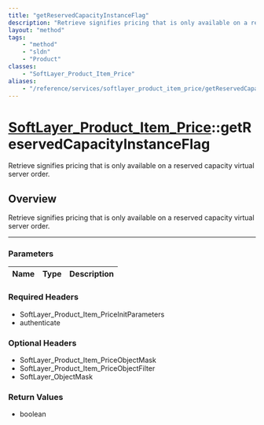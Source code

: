 ```yaml
---
title: "getReservedCapacityInstanceFlag"
description: "Retrieve signifies pricing that is only available on a reserved capacity virtual server order."
layout: "method"
tags:
    - "method"
    - "sldn"
    - "Product"
classes:
    - "SoftLayer_Product_Item_Price"
aliases:
    - "/reference/services/softlayer_product_item_price/getReservedCapacityInstanceFlag"
---
```

# [SoftLayer_Product_Item_Price](/reference/services/SoftLayer_Product_Item_Price)::getReservedCapacityInstanceFlag


Retrieve signifies pricing that is only available on a reserved capacity virtual server order.


## Overview 
Retrieve signifies pricing that is only available on a reserved capacity virtual server order.

-----

### Parameters 
|Name | Type | Description |
| --- | --- | --- |


### Required Headers
* SoftLayer_Product_Item_PriceInitParameters
* authenticate


### Optional Headers
* SoftLayer_Product_Item_PriceObjectMask
* SoftLayer_Product_Item_PriceObjectFilter
* SoftLayer_ObjectMask

### Return Values
* boolean




